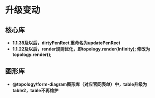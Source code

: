 # 升级变动

## 核心库

- **1.1.35及以后，dirtyPenRect 重命名为updatePenRect**
- **1.1.22及以后，render规则优化，即topology.render(Infinity); 修改为 topology.render();**

## 图形库

- **@topology/form-diagram图形库（对应官网表单）中，table升级为table2，table不再维护**